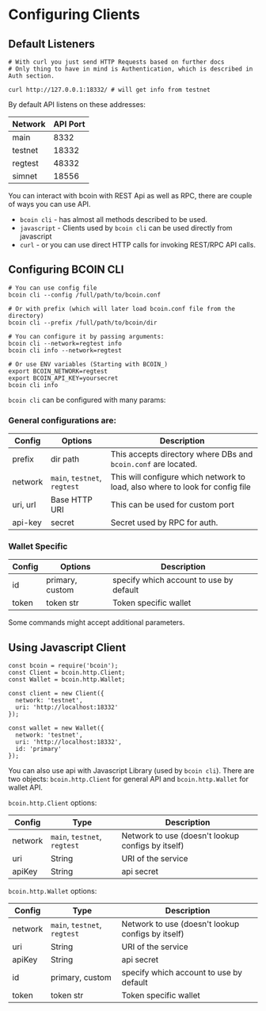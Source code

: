 # Configuring Clients

## Default Listeners
```shell--visible
# With curl you just send HTTP Requests based on further docs
# Only thing to have in mind is Authentication, which is described in Auth section.

curl http://127.0.0.1:18332/ # will get info from testnet
```

By default API listens on these addresses:

Network   | API Port
--------- | -----------
main      | 8332
testnet   | 18332
regtest   | 48332
simnet    | 18556

You can interact with bcoin with REST Api as well as RPC,
there are couple of ways you can use API.

- `bcoin cli` - has almost all methods described to be used.
- `javascript` - Clients used by `bcoin cli` can be used directly from javascript
- `curl` - or you can use direct HTTP calls for invoking REST/RPC API calls.

## Configuring BCOIN CLI

```shell--visible
# You can use config file
bcoin cli --config /full/path/to/bcoin.conf

# Or with prefix (which will later load bcoin.conf file from the directory)
bcoin cli --prefix /full/path/to/bcoin/dir

# You can configure it by passing arguments:
bcoin cli --network=regtest info
bcoin cli info --network=regtest

# Or use ENV variables (Starting with BCOIN_)
export BCOIN_NETWORK=regtest
export BCOIN_API_KEY=yoursecret
bcoin cli info
```

`bcoin cli` can be configured with many params:

### General configurations are:

Config    | Options                      | Description
--------- | -----------                  | -----------
prefix    | dir path                     | This accepts directory where DBs and `bcoin.conf` are located.
network   | `main`, `testnet`, `regtest` | This will configure which network to load, also where to look for config file
uri, url  | Base HTTP URI                | This can be used for custom port
api-key   | secret                       | Secret used by RPC for auth.

### Wallet Specific

Config    | Options         | Description
--------- | -----------     | -----------
id        | primary, custom | specify which account to use by default
token     | token str       | Token specific wallet

<aside class="notice">
Some commands might accept additional parameters.
</aside>

## Using Javascript Client

```javascript--visible
const bcoin = require('bcoin');
const Client = bcoin.http.Client;
const Wallet = bcoin.http.Wallet;

const client = new Client({
  network: 'testnet',
  uri: 'http://localhost:18332'
});

const wallet = new Wallet({
  network: 'testnet',
  uri: 'http://localhost:18332',
  id: 'primary'
});
```

You can also use api with Javascript Library (used by `bcoin cli`).
There are two objects: `bcoin.http.Client` for general API and `bcoin.http.Wallet` for wallet API.

`bcoin.http.Client` options:

Config    | Type                         | Description
--------- | -----------                  | -----------
network   | `main`, `testnet`, `regtest` | Network to use (doesn't lookup configs by itself)
uri       | String                       | URI of the service
apiKey    | String                       | api secret

`bcoin.http.Wallet` options:

Config    | Type                         | Description
--------- | -----------                  | -----------
network   | `main`, `testnet`, `regtest` | Network to use (doesn't lookup configs by itself)
uri       | String                       | URI of the service
apiKey    | String                       | api secret
id        | primary, custom              | specify which account to use by default
token     | token str                    | Token specific wallet
